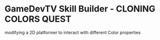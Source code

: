 # GameDevTV Skill Builder - CLONING COLORS QUEST
 modifying a 2D platformer to interact with different Color properties
